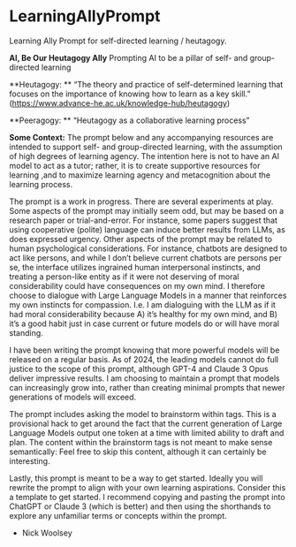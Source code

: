 # LearningAllyPrompt
Learning Ally Prompt for self-directed learning / heutagogy.

**AI, Be Our Heutagogy Ally**
Prompting AI to be a pillar of self- and group-directed learning

**Heutagogy: **
“The theory and practice of self-determined learning that focuses on the importance of knowing how to learn as a key skill.” (https://www.advance-he.ac.uk/knowledge-hub/heutagogy)

**Peeragogy: **
“Heutagogy as a collaborative learning process” 

**Some Context:**
The prompt below and any accompanying resources are intended to support self- and group-directed learning, with the assumption of high degrees of learning agency. The intention here is not to have an AI model to act as a tutor; rather, it is to create supportive resources for learning ,and to maximize learning agency and metacognition about the learning process. 

The prompt is a work in progress. There are several experiments at play. Some aspects of the prompt may initially seem odd, but may be based on a research paper or trial-and-error. For instance, some papers suggest that using cooperative (polite) language can induce better results from LLMs, as does expressed urgency. Other aspects of the prompt may be related to human psychological considerations. For instance, chatbots are designed to act like persons, and while I don’t believe current chatbots are persons per se, the interface utilizes ingrained human interpersonal instincts, and treating a person-like entity as if it were not deserving of moral considerability could have consequences on my own mind. I therefore choose to dialogue with Large Language Models in a manner that reinforces my own instincts for compassion. I.e. I am dialoguing with the LLM as if it had moral considerability because A) it’s healthy for my own mind, and B) it’s a good habit just in case current or future models do or will have moral standing. 

I have been writing the prompt knowing that more powerful models will  be released on a regular basis. As of 2024, the leading models cannot do full justice to the scope of this prompt, although GPT-4 and Claude 3 Opus deliver impressive results. I am choosing to maintain a prompt that models can increasingly grow into, rather than creating minimal prompts that newer generations of models will exceed. 

The prompt includes asking the model to brainstorm within <brainstorm> tags. This is a provisional hack to get around the fact that the current generation of Large Language Models output one token at a time with limited ability to draft and plan. The content within the brainstorm tags is not meant to make sense semantically: Feel free to skip this content, although it can certainly be interesting. 
  
Lastly, this prompt is meant to be a way to get started. Ideally you will rewrite the prompt to align with your own learning aspirations. Consider this a template to get started. I recommend copying and pasting the prompt into ChatGPT or Claude 3 (which is better) and then using the shorthands to explore any unfamiliar terms or concepts within the prompt. 

- Nick Woolsey
